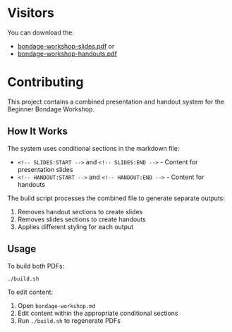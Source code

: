 # Visitors

You can download the:
 - [bondage-workshop-slides.pdf](bondage-workshop-slides.pdf) or
 - [bondage-workshop-handouts.pdf](bondage-workshop-handouts.pdf)

# Contributing

This project contains a combined presentation and handout system for the Beginner Bondage Workshop.

## How It Works

The system uses conditional sections in the markdown file:

- `<!-- SLIDES:START -->` and `<!-- SLIDES:END -->` - Content for presentation slides
- `<!-- HANDOUT:START -->` and `<!-- HANDOUT:END -->` - Content for handouts

The build script processes the combined file to generate separate outputs:

1. Removes handout sections to create slides
2. Removes slides sections to create handouts
3. Applies different styling for each output

## Usage

To build both PDFs:
```bash
./build.sh
```

To edit content:
1. Open `bondage-workshop.md`
2. Edit content within the appropriate conditional sections
3. Run `./build.sh` to regenerate PDFs